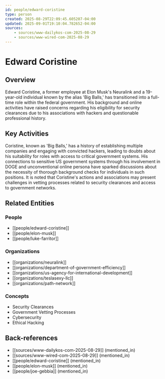 ```yaml
---
id: people/edward-coristine
type: person
created: 2025-08-29T22:09:45.605207-04:00
updated: 2025-09-01T19:10:04.782652-04:00
sources:
    - sources/www-dailykos-com-2025-08-29
    - sources/www-wired-com-2025-08-29
---
```


# Edward Coristine

## Overview
Edward Coristine, a former employee at Elon Musk's Neuralink and a 19-year-old individual known by the alias 'Big Balls,' has transitioned into a full-time role within the federal government. His background and online activities have raised concerns regarding his eligibility for security clearances due to his associations with hackers and questionable professional history.

## Key Activities
Coristine, known as 'Big Balls,' has a history of establishing multiple companies and engaging with convicted hackers, leading to doubts about his suitability for roles with access to critical government systems. His connections to sensitive US government systems through his involvement in DOGE and unconventional online persona have sparked discussions about the necessity of thorough background checks for individuals in such positions. It is noted that Coristine's actions and associations may present challenges in vetting processes related to security clearances and access to government networks.

## Related Entities
### People
- [[people/edward-coristine]]
- [[people/elon-musk]]
- [[people/luke-farritor]]

### Organizations
- [[organizations/neuralink]]
- [[organizations/department-of-government-efficiency]]
- [[organizations/us-agency-for-international-development]]
- [[organizations/teslasexy-llc]]
- [[organizations/path-network]]

### Concepts
- Security Clearances
- Government Vetting Processes
- Cybersecurity
- Ethical Hacking

## Back-references
<!-- Auto-maintained by the system -->
- [[sources/www-dailykos-com-2025-08-29]] (mentioned_in)
- [[sources/www-wired-com-2025-08-29]] (mentioned_in)
- [[people/edward-coristine]] (mentioned_in)
- [[people/elon-musk]] (mentioned_in)
- [[people/joe-gebbia]] (mentioned_in)

